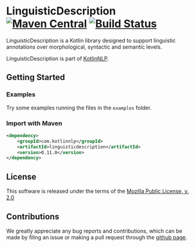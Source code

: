 # LinguisticDescription [![Maven Central](https://img.shields.io/maven-central/v/com.kotlinnlp/linguisticdescription.svg?label=Maven%20Central)](https://search.maven.org/search?q=g:%22com.kotlinnlp%22%20AND%20a:%22linguisticdescription%22) [![Build Status](https://travis-ci.org/KotlinNLP/LinguisticDescription.svg?branch=master)](https://travis-ci.org/KotlinNLP/LinguisticDescription)

LinguisticDescription is a Kotlin library designed to support linguistic annotations over morphological, syntactic and 
semantic levels. 

LinguisticDescription is part of [KotlinNLP](http://kotlinnlp.com/ "KotlinNLP").


## Getting Started

### Examples

Try some examples running the files in the `examples` folder.

### Import with Maven

```xml
<dependency>
    <groupId>com.kotlinnlp</groupId>
    <artifactId>linguisticdescription</artifactId>
    <version>0.11.0</version>
</dependency>
```


## License

This software is released under the terms of the 
[Mozilla Public License, v. 2.0](https://mozilla.org/MPL/2.0/ "Mozilla Public License, v. 2.0")


## Contributions

We greatly appreciate any bug reports and contributions, which can be made by filing an issue or making a pull 
request through the [github page](https://github.com/kotlinnlp/LinguisticDescription "LinguisticDescription on GitHub").
